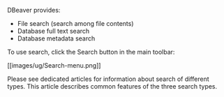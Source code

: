DBeaver provides:
* File search (search among file contents)
* Database full text search
* Database metadata search

To use search, click the Search button in the main toolbar:

[[images/ug/Search-menu.png]]

Please see dedicated articles for information about search of different types. This article describes common features of the three search types.


